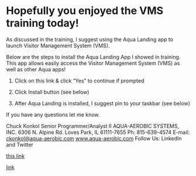 # Hopefully you enjoyed the VMS training  today!  

As discussed in the training, I suggest using the Aqua Landing app to launch Visitor Management System (VMS).

Below are the steps to install the Aqua Landing App I showed in training. This app allows easily access the Visitor Management System (VMS) as well as other Aqua apps!

1.	Click on this link & click “Yes” to continue if prompted
2.	Click Install button  (see below)
 
3.	After Aqua Landing is installed, I suggest pin to your taskbar (see below)
 

If you have any questions let me know. 

Chuck Konkol
Senior Programmer/Analyst II
AQUA-AEROBIC SYSTEMS, INC.
6306 N. Alpine Rd.
Loves Park, IL 61111-7655
Ph: 815-639-4574
E-mail: ckonkol@aqua-aerobic.com 
www.aqua-aerobic.com
Follow Us: LinkedIn and Twitter

[this link](al.bat)

[link](\\\aqua26\Neptune\Dashboards\AquaLanding\launchpad.application)
 
